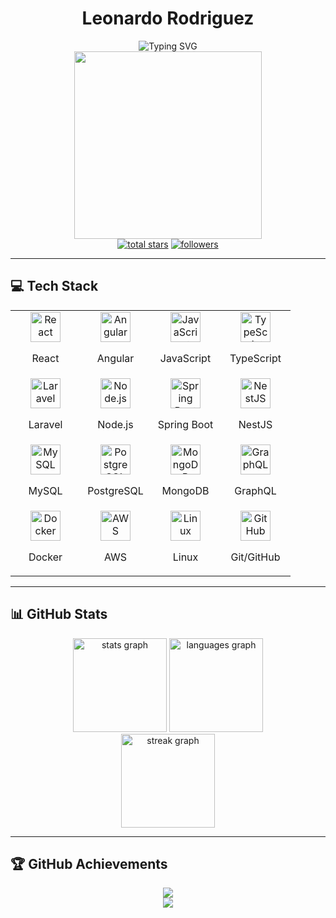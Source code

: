 # <div align="center">Leonardo Rodriguez</div>


<div align="center"> 
  <img src="https://readme-typing-svg.demolab.com?font=Fira+Code&weight=600&size=30&duration=3000&pause=1000&color=7E3ACE&center=true&vCenter=true&random=false&width=435&lines=Software+Developer;Full+Stack+Developer;Tech+Enthusiast" alt="Typing SVG" />
</div>

<div align="center">
  <img src="https://i.imgur.com/RIXEKL6.jpeg" width="300"/>
</div>


<div align="center"> 
  <a href="https://github.com/LeoRodriArias?tab=repositories&sort=stargazers">
    <img alt="total stars" title="Total stars on GitHub" src="https://custom-icon-badges.demolab.com/github/stars/LeoRodriArias?color=55960c&style=for-the-badge&labelColor=488207&logo=star"/></a>
  <a href="https://github.com/LeoRodriArias?tab=followers">
    <img alt="followers" title="Follow me on Github" src="https://custom-icon-badges.demolab.com/github/followers/LeoRodriArias?color=236ad3&labelColor=1155ba&style=for-the-badge&logo=person-add&label=Follow&logoColor=white"/></a>
</div>

---
 
## 💻 Tech Stack 

<table align="center">
  <tr>
    <td align="center" width="96">
      <img src="https://techstack-generator.vercel.app/react-icon.svg" alt="React" width="48" height="48" />
      <p>React</p>
    </td>
    <td align="center" width="96">
      <img src="https://skillicons.dev/icons?i=angular" alt="Angular" width="48" height="48" />
      <p>Angular</p>
    </td>
    <td align="center" width="96">
      <img src="https://skillicons.dev/icons?i=js" alt="JavaScript" width="48" height="48" />
      <p>JavaScript</p>
    </td>
    <td align="center" width="96">
      <img src="https://skillicons.dev/icons?i=ts" alt="TypeScript" width="48" height="48" />
      <p>TypeScript</p>
    </td>
  </tr>
  <tr>
    <td align="center" width="96">
      <img src="https://skillicons.dev/icons?i=laravel" alt="Laravel" width="48" height="48" />
      <p>Laravel</p>
    </td>
    <td align="center" width="96">
      <img src="https://skillicons.dev/icons?i=nodejs" alt="Node.js" width="48" height="48" />
      <p>Node.js</p>
    </td>
    <td align="center" width="96">
      <img src="https://skillicons.dev/icons?i=spring" alt="Spring Boot" width="48" height="48" />
      <p>Spring Boot</p>
    </td>
    <td align="center" width="96">
      <img src="https://skillicons.dev/icons?i=nestjs" alt="NestJS" width="48" height="48" />
      <p>NestJS</p>
    </td>
  </tr>
  <tr>
    <td align="center" width="96">
      <img src="https://techstack-generator.vercel.app/mysql-icon.svg" alt="MySQL" width="48" height="48" />
      <p>MySQL</p>
    </td>
    <td align="center" width="96">
      <img src="https://skillicons.dev/icons?i=postgres" alt="PostgreSQL" width="48" height="48" />
      <p>PostgreSQL</p>
    </td>
    <td align="center" width="96">
      <img src="https://skillicons.dev/icons?i=mongodb" alt="MongoDB" width="48" height="48" />
      <p>MongoDB</p>
    </td>
    <td align="center" width="96">
      <img src="https://skillicons.dev/icons?i=graphql" alt="GraphQL" width="48" height="48" />
      <p>GraphQL</p>
    </td>
  </tr>
  <tr>
    <td align="center" width="96">
      <img src="https://skillicons.dev/icons?i=docker" alt="Docker" width="48" height="48" />
      <p>Docker</p>
    </td>
    <td align="center" width="96">
      <img src="https://techstack-generator.vercel.app/aws-icon.svg" alt="AWS" width="48" height="48" />
      <p>AWS</p>
    </td>
    <td align="center" width="96">
      <img src="https://skillicons.dev/icons?i=linux" alt="Linux" width="48" height="48" />
      <p>Linux</p>
    </td>
    <td align="center" width="96">
      <img src="https://techstack-generator.vercel.app/github-icon.svg" alt="GitHub" width="48" height="48" />
      <p>Git/GitHub</p>
    </td>
  </tr>
</table>

---

## 📊 GitHub Stats

<div align="center">
  <img src="https://github-readme-stats.vercel.app/api?username=LeoRodriArias&hide_border=true&count_private=true&theme=radical&show_icons=true" height="150" alt="stats graph" />
  <img src="https://github-readme-stats.vercel.app/api/top-langs?username=LeoRodriArias&hide_border=true&layout=compact&theme=radical" height="150" alt="languages graph" />
</div>

<div align="center">
  <img src="https://streak-stats.demolab.com?user=LeoRodriArias&theme=radical&hide_border=true" height="150" alt="streak graph" />
</div>

---

## 🏆 GitHub Achievements

<div align="center">
  <img src="https://github-profile-trophy.vercel.app/?username=LeoRodriArias&theme=radical&no-frame=true&no-bg=true&row=1&column=6&margin-w=15&margin-h=15"/>
</div>

<!-- Profile Views Counter -->
<div align="center">
  <img src="https://moe-counter.glitch.me/get/@LeoRodriArias?theme=rule34" />
</div>
